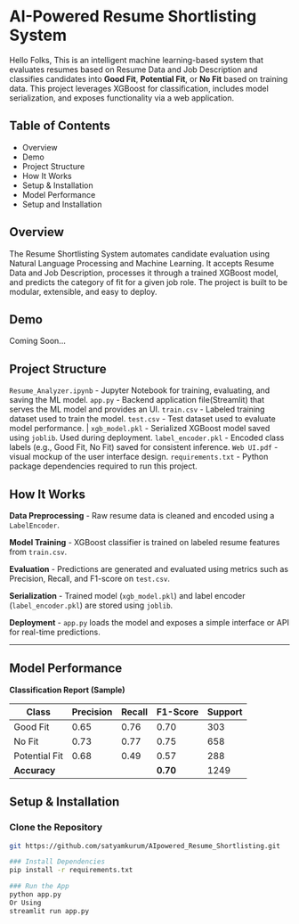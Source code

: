 # AI-Powered Resume Shortlisting System

Hello Folks, This is an intelligent machine learning-based system that evaluates resumes based on Resume Data and Job Description and classifies candidates into **Good Fit**, **Potential Fit**, or **No Fit** based on training data. This project leverages XGBoost for classification, includes model serialization, and exposes functionality via a web application.

## Table of Contents

- Overview
- Demo
- Project Structure
- How It Works
- Setup & Installation
- Model Performance
- Setup and Installation

## Overview

The Resume Shortlisting System automates candidate evaluation using Natural Language Processing and Machine Learning. It accepts Resume Data and Job Description, processes it through a trained XGBoost model, and predicts the category of fit for a given job role. The project is built to be modular, extensible, and easy to deploy.


## Demo

Coming Soon...

## Project Structure

`Resume_Analyzer.ipynb` - Jupyter Notebook for training, evaluating, and saving the ML model.
`app.py`                - Backend application file(Streamlit) that serves the ML model and provides an UI.
`train.csv`             - Labeled training dataset used to train the model. 
`test.csv`              - Test dataset used to evaluate model performance. |
`xgb_model.pkl`         - Serialized XGBoost model saved using `joblib`. Used during deployment.
`label_encoder.pkl`     - Encoded class labels (e.g., Good Fit, No Fit) saved for consistent inference.
`Web UI.pdf`            - visual mockup of the user interface design. 
`requirements.txt`      - Python package dependencies required to run this project.


## How It Works

   **Data Preprocessing**
    - Raw resume data is cleaned and encoded using a `LabelEncoder`.

   **Model Training**
    - XGBoost classifier is trained on labeled resume features from `train.csv`.

   **Evaluation**
    - Predictions are generated and evaluated using metrics such as Precision, Recall, and F1-score on `test.csv`.

   **Serialization**
     - Trained model (`xgb_model.pkl`) and label encoder (`label_encoder.pkl`) are stored using `joblib`.

   **Deployment**
     - `app.py` loads the model and exposes a simple interface or API for real-time predictions.

---

## Model Performance

**Classification Report (Sample)**

| Class         | Precision | Recall | F1-Score | Support |
|---------------|-----------|--------|----------|---------|
| Good Fit      | 0.65      | 0.76   | 0.70     | 303     |
| No Fit        | 0.73      | 0.77   | 0.75     | 658     |
| Potential Fit | 0.68      | 0.49   | 0.57     | 288     |
| **Accuracy**  |           |        | **0.70** | 1249    |


## Setup & Installation

### Clone the Repository

```bash
git https://github.com/satyamkurum/AIpowered_Resume_Shortlisting.git

### Install Dependencies
pip install -r requirements.txt

### Run the App
python app.py
Or Using
streamlit run app.py
